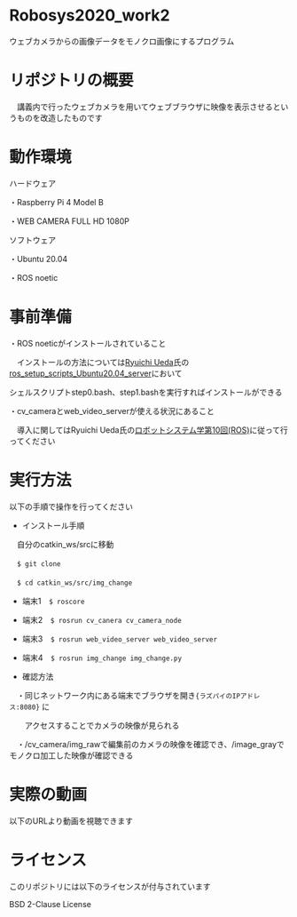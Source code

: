 # Robosys2020_work2
 ウェブカメラからの画像データをモノクロ画像にするプログラム
 
# リポジトリの概要
　講義内で行ったウェブカメラを用いてウェブブラウザに映像を表示させるというものを改造したものです

# 動作環境
ハードウェア

・Raspberry Pi 4 Model B

・WEB CAMERA FULL HD 1080P

ソフトウェア

・Ubuntu 20.04

・ROS noetic

# 事前準備
・ROS noeticがインストールされていること

　インストールの方法については[Ryuichi Ueda](https://github.com/ryuichiueda)氏の[ros_setup_scripts_Ubuntu20.04_server](https://github.com/ryuichiueda/ros_setup_scripts_Ubuntu20.04_server)において
 
  シェルスクリプトstep0.bash、step1.bashを実行すればインストールができる
 
・cv_cameraとweb_video_serverが使える状況にあること

　導入に関してはRyuichi Ueda氏の[ロボットシステム学第10回(ROS)](https://ryuichiueda.github.io/robosys2020/lesson10_ros.html)に従って行ってください

# 実行方法
以下の手順で操作を行ってください

- インストール手順


　自分のcatkin_ws/srcに移動

　`$ git clone `

　`$ cd catkin_ws/src/img_change`

- 端末1　`$ roscore`

- 端末2　`$ rosrun cv_canera cv_camera_node`

- 端末3　`$ rosrun web_video_server web_video_server` 

- 端末4　`$ rosrun img_change img_change.py`

- 確認方法

　・同じネットワーク内にある端末でブラウザを開き`{ラズパイのIPアドレス:8080}` に
 
 　　アクセスすることでカメラの映像が見られる

　・/cv_camera/img_rawで編集前のカメラの映像を確認でき、/image_grayでモノクロ加工した映像が確認できる

# 実際の動画

以下のURLより動画を視聴できます



# ライセンス
このリポジトリには以下のライセンスが付与されています

BSD 2-Clause License
